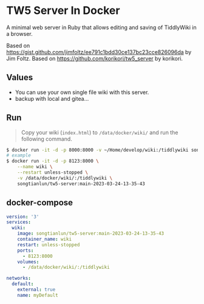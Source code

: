 # TW5 Server In Docker

A minimal web server in Ruby that allows editing and saving of TiddlyWiki in a browser. 

Based on https://gist.github.com/jimfoltz/ee791c1bdd30ce137bc23cce826096da by Jim Foltz.
Based on https://github.com/korikori/tw5_server by  korikori.

## Values

- You can use your own single file wiki with this server.
- backup with local and gitea...

## Run

> Copy your wiki (`index.html`) to `/data/docker/wiki/` and run the following command.

```bash
$ docker run -it -d -p 8000:8000 -v ~/Home/develop/wiki:/tiddlywiki songtianlun/tw5-server:<tag>
# example
$ docker run -it -d -p 8123:8000 \
    --name wiki \
    --restart unless-stopped \
    -v /data/docker/wiki/:/tiddlywiki \
    songtianlun/tw5-server:main-2023-03-24-13-35-43
```

## docker-compose

```yaml
version: '3'
services:
  wiki:
	image: songtianlun/tw5-server:main-2023-03-24-13-35-43
	container_name: wiki
	restart: unless-stopped
	ports:
	  - 8123:8000
	volumes:
	  - /data/docker/wiki/:/tiddlywiki

networks:
  default:
    external: true
    name: myDefault
```
